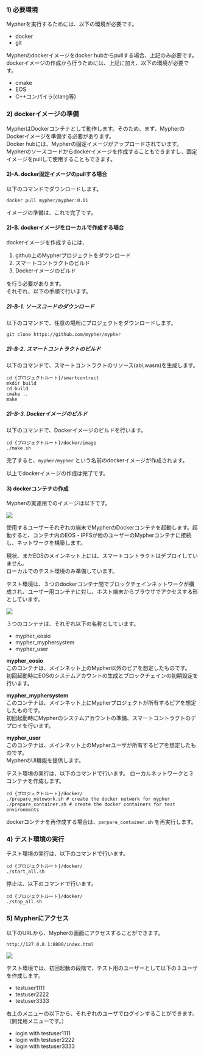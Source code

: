 ### 1) 必要環境

Mypherを実行するためには、以下の環境が必要です。

* docker
* git

Mypherのdockerイメージをdocker hubからpullする場合、上記のみ必要です。  
dockerイメージの作成から行うためには、上記に加え、以下の環境が必要です。

* cmake
* EOS
* C++コンパイラ(clang等)

### 2) dockerイメージの準備

MypherはDockerコンテナとして動作します。そのため、まず、MypherのDockerイメージを準備する必要があります。  
Docker hubには、Mypherの固定イメージがアップロードされています。  
Mypherのソースコードからdockerイメージを作成することもできますし、固定イメージをpullして使用することもできます。

#### 2)-A. docker固定イメージのpullする場合

以下のコマンドでダウンロードします。

```shell
docker pull mypher/mypher:0.01
```

イメージの準備は、これで完了です。

#### 2)-B. dockerイメージをローカルで作成する場合

dockerイメージを作成するには、

1. github上のMypherプロジェクトをダウンロード
1. スマートコントラクトのビルド
1. Dockerイメージのビルド

を行う必要があります。  
それぞれ、以下の手順で行います。

##### 2)-B-1. ソースコードのダウンロード

以下のコマンドで、任意の場所にプロジェクトをダウンロードします。

```
git clone https://github.com/mypher/mypher
```

##### 2)-B-2. スマートコントラクトのビルド

以下のコマンドで、スマートコントラクトのリソース(abi,wasm)を生成します。

```shell
cd {プロジェクトルート}/smartcontract
mkdir build
cd build
cmake ..
make
```

##### 2)-B-3. Dockerイメージのビルド

以下のコマンドで、Dockerイメージのビルドを行います。

```
cd {プロジェクトルート}/docker/image
./make.sh
```

完了すると、`mypher/mypher` という名前のdockerイメージが作成されます。

以上でdockerイメージの作成は完了です。

#### 3) dockerコンテナの作成

Mypherの実運用でのイメージは以下です。  

![](img/production_environment.png)

使用するユーザーそれぞれの端末でMypherのDockerコンテナを起動します。起動すると、コンテナ内のEOS・IPFSが他のユーザーのMypherコンテナに接続し、ネットワークを構築します。  

現状、まだEOSのメインネット上には、スマートコントラクトはデプロイしていません。  
ローカルでのテスト環境のみ準備しています。  

テスト環境は、３つのdockerコンテナ間でブロックチェインネットワークが構成され、ユーザー用コンテナに対し、ホスト端末からブラウザでアクセスする形としています。  

![](img/local_environment.png)

３つのコンテナは、それぞれ以下の名称としています。
* mypher_eosio
* mypher_myphersystem
* mypher_user

**mypher_eosio**  
このコンテナは、メインネット上のMypher以外のピアを想定したものです。  
初回起動時にEOSのシステムアカウントの生成とブロックチェインの初期設定を行います。  

**mypher_myphersystem**  
このコンテナは、メインネット上にMypherプロジェクトが所有するピアを想定したものです。  
初回起動時にMypherのシステムアカウントの準備、スマートコントラクトのデプロイを行います。  

**mypher_user**  
このコンテナは、メインネット上のMypherユーザが所有するピアを想定したものです。  
MypherのUI機能を提供します。

テスト環境の実行は、以下のコマンドで行います。
ローカルネットワークと３コンテナを作成します。

```shell
cd {プロジェクトルート}/docker/
./prepare_netowork.sh # create the docker network for mypher
./prepare_container.sh # create the docker containers for test environments
```

dockerコンテナを再作成する場合は、`perpare_container.sh` を再実行します。

### 4) テスト環境の実行

テスト環境の実行は、以下のコマンドで行います。

```shell
cd {プロジェクトルート}/docker/
./start_all.sh
```

停止は、以下のコマンドで行います。

```shell
cd {プロジェクトルート}/docker/
./stop_all.sh
```


### 5) Mypherにアクセス

以下のURLから、Mypherの画面にアクセスすることができます。

```
http://127.0.0.1:8800/index.html
```

![](img/screen_search.gif)

テスト環境では、初回起動の段階で、テスト用のユーザーとして以下の３ユーザを作成します。
* testuser1111
* testuser2222
* testuser3333

右上のメニューの以下から、それぞれのユーザでログインすることができます。（開発用メニューです。）
* login with testuser1111
* login with testuser2222
* login with testuser3333


